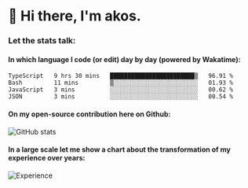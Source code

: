 # 👋 Hi there, I'm akos. 


### Let the stats talk:


#### In which language I code (or edit) day by day (powered by Wakatime): 

<!--START_SECTION:waka-->
```text
TypeScript   9 hrs 30 mins   ████████████████████████▒   96.91 % 
Bash         11 mins         ▒░░░░░░░░░░░░░░░░░░░░░░░░   01.93 % 
JavaScript   3 mins          ░░░░░░░░░░░░░░░░░░░░░░░░░   00.62 % 
JSON         3 mins          ░░░░░░░░░░░░░░░░░░░░░░░░░   00.54 % 
```
<!--END_SECTION:waka-->

#### On my open-source contribution here on Github:
 
![GitHub stats](https://github-readme-stats.vercel.app/api?username=akosbalasko)

#### In a large scale let me show a chart about the transformation of my experience over years:   

![Experience](https://cr-skills-chart-widget.azurewebsites.net/api/api?username=akosbalasko)
